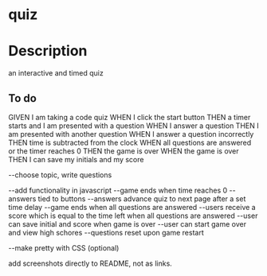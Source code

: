 # quiz


# Description

an interactive and timed quiz

## To do

GIVEN I am taking a code quiz
WHEN I click the start button
THEN a timer starts and I am presented with a question
WHEN I answer a question
THEN I am presented with another question
WHEN I answer a question incorrectly
THEN time is subtracted from the clock
WHEN all questions are answered or the timer reaches 0
THEN the game is over
WHEN the game is over
THEN I can save my initials and my score

 --choose topic, write questions

 --add functionality in javascript
    --game ends when time reaches 0
 --answers tied to buttons
    --answers advance quiz to next page after a set time delay
 --game ends when all questions are answered
    --users receive a score which is equal to the time left when all questions are answered
 --user can save initial and score when game is over
 --user can start game over and view high schores
    --questions reset upon game restart

 --make pretty with CSS (optional)

 add screenshots directly to README, not as links.